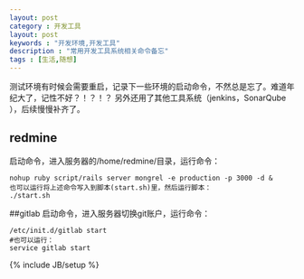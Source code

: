 ```yaml
---
layout: post
category : 开发工具
layout: post
keywords : "开发环境,开发工具"
description : "常用开发工具系统相关命令备忘"
tags : [生活,随想]
---
```


测试环境有时候会需要重启，记录下一些环境的启动命令，不然总是忘了。难道年纪大了，记性不好？！？！？
另外还用了其他工具系统（jenkins，SonarQube ），后续慢慢补齐了。

## redmine

启动命令，进入服务器的/home/redmine/目录，运行命令：

    nohup ruby script/rails server mongrel -e production -p 3000 -d &
    也可以运行将上述命令写入到脚本(start.sh)里，然后运行脚本：
    ./start.sh

##gitlab
启动命令，进入服务器切换git账户，运行命令：

    /etc/init.d/gitlab start
    #也可以运行：
    service gitlab start

<!--break-->

{% include JB/setup %}

